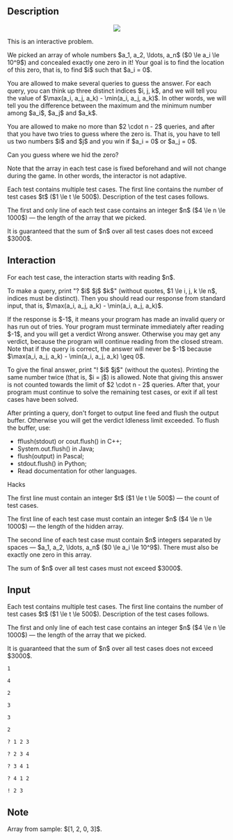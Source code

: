 ## Description

<div><center> <img class="tex-graphics" src="file://RmnsI4jn.png" style="max-width: 100.0%;max-height: 100.0%;"> </center><p><span class="tex-font-style-bf">This is an interactive problem.</span></p><p>We picked an array of whole numbers $a_1, a_2, \ldots, a_n$ ($0 \le a_i \le 10^9$) and concealed <span class="tex-font-style-bf">exactly one</span> zero in it! Your goal is to find the location of this zero, that is, to find $i$ such that $a_i = 0$.</p><p>You are allowed to make several queries to guess the answer. For each query, you can think up three distinct indices $i, j, k$, and we will tell you the value of $\max(a_i, a_j, a_k) - \min(a_i, a_j, a_k)$. In other words, we will tell you the difference between the maximum and the minimum number among $a_i$, $a_j$ and $a_k$.</p><p>You are allowed to make no more than $2 \cdot n - 2$ queries, and after that you have two tries to guess where the zero is. That is, you have to tell us two numbers $i$ and $j$ and you win if $a_i = 0$ or $a_j = 0$.</p><p>Can you guess where we hid the zero?</p><p>Note that the array in each test case is fixed beforehand and will not change during the game. In other words, the interactor is not adaptive.</p></div><div class="input-specification"><p>Each test contains multiple test cases. The first line contains the number of test cases $t$ ($1 \le t \le 500$). Description of the test cases follows.</p><p>The first and only line of each test case contains an integer $n$ ($4 \le n \le 1000$)&nbsp;— the length of the array that we picked.</p><p>It is guaranteed that the sum of $n$ over all test cases does not exceed $3000$.</p></div><div><h2>Interaction</h2><p>For each test case, the interaction starts with reading $n$.</p><p>To make a query, print "<span class="tex-font-style-tt">? $i$ $j$ $k$</span>" (without quotes, $1 \le i, j, k \le n$, indices must be distinct). Then you should read our response from standard input, that is, $\max(a_i, a_j, a_k) - \min(a_i, a_j, a_k)$.</p><p>If the response is $-1$, it means your program has made an invalid query or has run out of tries. Your program must terminate immediately after reading $-1$, and you will get a verdict <span class="tex-font-style-tt">Wrong answer</span>. Otherwise you may get any verdict, because the program will continue reading from the closed stream. Note that if the query is correct, the answer will never be $-1$ because $\max(a_i, a_j, a_k) - \min(a_i, a_j, a_k) \geq 0$.</p><p>To give the final answer, print "<span class="tex-font-style-tt">! $i$ $j$</span>" (without the quotes). Printing the same number twice (that is, $i = j$) is allowed. Note that giving this answer is not counted towards the limit of $2 \cdot n - 2$ queries. After that, your program must continue to solve the remaining test cases, or exit if all test cases have been solved.</p><p>After printing a query, don't forget to output line feed and flush the output buffer. Otherwise you will get the verdict <span class="tex-font-style-tt">Idleness limit exceeded</span>. To flush the buffer, use:</p><ul><li> <span class="tex-font-style-tt">fflush(stdout)</span> or <span class="tex-font-style-tt">cout.flush()</span> in C++;</li><li> <span class="tex-font-style-tt">System.out.flush()</span> in Java;</li><li> <span class="tex-font-style-tt">flush(output)</span> in Pascal;</li><li> <span class="tex-font-style-tt">stdout.flush()</span> in Python;</li><li> Read documentation for other languages.</li></ul><p><span class="tex-font-style-bf">Hacks</span></p><p>The first line must contain an integer $t$ ($1 \le t \le 500$)&nbsp;— the count of test cases.</p><p>The first line of each test case must contain an integer $n$ ($4 \le n \le 1000$)&nbsp;— the length of the hidden array.</p><p>The second line of each test case must contain $n$ integers separated by spaces&nbsp;— $a_1, a_2, \ldots, a_n$ ($0 \le a_i \le 10^9$). There must also be <span class="tex-font-style-bf">exactly one</span> zero in this array.</p><p>The sum of $n$ over all test cases must not exceed $3000$.</p></div>

## Input

<p>Each test contains multiple test cases. The first line contains the number of test cases $t$ ($1 \le t \le 500$). Description of the test cases follows.</p><p>The first and only line of each test case contains an integer $n$ ($4 \le n \le 1000$)&nbsp;— the length of the array that we picked.</p><p>It is guaranteed that the sum of $n$ over all test cases does not exceed $3000$.</p>





```input1
1

4

2

3

3

2
```




```output1
? 1 2 3

? 2 3 4

? 3 4 1

? 4 1 2

! 2 3
```



## Note

<p>Array from sample: $[1, 2, 0, 3]$.</p>
